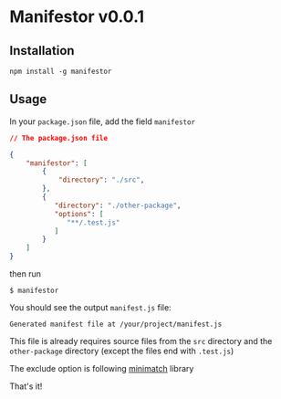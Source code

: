 # Manifestor v0.0.1


## Installation

```
npm install -g manifestor
```


## Usage

In your `package.json` file, add the field `manifestor`

```json
// The package.json file

{
    "manifestor": [
        {
            "directory": "./src",
        },
        {
           "directory": "./other-package",
           "options": [
              "**/.test.js"
           ]
        }
    ] 
}
```

then run

```
$ manifestor
```

You should see the output `manifest.js` file:

```
Generated manifest file at /your/project/manifest.js
```

This file is already requires source files from the `src` directory and the `other-package` directory (except the files end with `.test.js`)

The exclude option is following [minimatch](https://github.com/isaacs/minimatch) library

That's it!